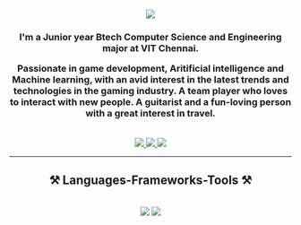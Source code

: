 <h1 align="center">
    <img src="https://readme-typing-svg.herokuapp.com/?font=Righteous&size=35&center=true&vCenter=true&width=500&height=70&duration=4000&lines=Hi+There!+👋;+I'm+Monish!;" />
</h1>

<h3 align="center">I'm a Junior year Btech Computer Science and Engineering major at VIT Chennai.
    
Passionate in game development, Aritificial intelligence and Machine learning, with an avid interest in the latest trends and technologies in the gaming industry. A team player who loves to interact with new people. A guitarist and a fun-loving person with a great interest in travel.</h3>

<br/>
 
<div align="center"> 
  <a href="mailto:monishp200377@gmail.com">
    <img src="https://img.shields.io/badge/Gmail-333333?style=for-the-badge&logo=gmail&logoColor=red" />
  </a>
  <a href="https://www.linkedin.com/in/monish-p-279270278" target="_blank">
    <img src="https://img.shields.io/badge/LinkedIn-0077B5?style=for-the-badge&logo=linkedin&logoColor=white" target="_blank" />
  </a>
  <a href="https://www.instagram.com/monish._.wav?igsh=ODZienV4b3FqM29n">
    <img src="https://img.shields.io/badge/Instagram-E4405F?style=for-the-badge&logo=instagram&logoColor=white" />
  </a>
  
</div>

 <hr/>
 
<h2 align="center">⚒️ Languages-Frameworks-Tools ⚒️</h2>
<br/>
<div align="center">
    <img src="https://skillicons.dev/icons?i=unreal,vscode,github,anaconda" />
    <img src="https://skillicons.dev/icons?i=python,mongodb,c,cpp,java,nextjs,mysql,opencv,tensorflow,powershell,pytorch,sqlite,sklearn" /><br>
</div>

<br/>

